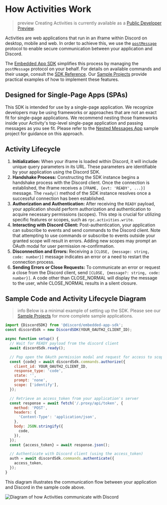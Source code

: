 # How Activities Work

> preview
> Creating Activities is currently available as a [Public Developer Preview](#DOCS_ACTIVITIES_OVERVIEW/public-developer-preview).

Activities are web applications that run in an iframe within Discord on desktop, mobile and web. In order to achieve this, we use the [`postMessage`](https://developer.mozilla.org/en-US/docs/Web/API/Window/postMessage) protocol to enable secure communication between your application and Discord.

The [Embedded App SDK](https://github.com/discord/embedded-app-sdk) simplifies this process by managing the `postMessage` protocol on your behalf. For details on available commands and their usage, consult the [SDK Reference](#DOCS_DEVELOPER_TOOLS_EMBEDDED_APP_SDK). Our [Sample Projects](#DOCS_ACTIVITIES_OVERVIEW/sample-projects) provide practical examples of how to implement these features.

## Designed for Single-Page Apps (SPAs)

This SDK is intended for use by a single-page application. We recognize developers may be using frameworks or approaches that are not an exact fit for single-page applications. We recommend nesting those frameworks inside your Activity's top-level single-page application and passing messages as you see fit. Please refer to the [Nested Messages App](#DOCS_ACTIVITIES_OVERVIEW/sample-projects) sample project for guidance on this approach.

## Activity Lifecycle

1. **Initialization:** When your iframe is loaded within Discord, it will include unique query parameters in its URL. These parameters are identifiable by your application using the Discord SDK.
2. **Handshake Process:** Constructing the SDK instance begins a handshake process with the Discord client. Once the connection is established, the iframe receives a `[FRAME, {evt: 'READY', ...}]` message. The `ready()` method of the SDK instance resolves once a successful connection has been established.
3. **Authorization and Authentication:** After receiving the `READY` payload, your application should perform authorization and authentication to acquire necessary permissions (scopes). This step is crucial for utilizing specific features or scopes, such as `rpc.activities.write`.
4. **Interacting with Discord Client:** Post-authentication, your application can subscribe to events and send commands to the Discord client. Note that attempting to use commands or subscribe to events outside your granted scope will result in errors. Adding new scopes may prompt an OAuth modal for user permission re-confirmation.
5. **Disconnection and Errors:** Receiving a `[CLOSE, {message: string, code: number}]` message indicates an error or a need to restart the connection process.
6. **Sending Errors or Close Requests:** To communicate an error or request a close from the Discord client, send `[CLOSE, {message?: string, code: number}]`. A code other than CLOSE_NORMAL will display the message to the user, while CLOSE_NORMAL results in a silent closure.

## Sample Code and Activity Lifecycle Diagram

> info
> Below is a minimal example of setting up the SDK. Please see our [Sample Projects](#DOCS_ACTIVITIES_OVERVIEW/sample-projects) for more complete sample applications.

```javascript
import {DiscordSDK} from '@discord/embedded-app-sdk';
const discordSdk = new DiscordSDK(YOUR_OAUTH2_CLIENT_ID);

async function setup() {
  // Wait for READY payload from the discord client
  await discordSdk.ready();

  // Pop open the OAuth permission modal and request for access to scopes listed in scope array below
  const {code} = await discordSdk.commands.authorize({
    client_id: YOUR_OAUTH2_CLIENT_ID,
    response_type: 'code',
    state: '',
    prompt: 'none',
    scope: ['identify'],
  });

  // Retrieve an access_token from your application's server
  const response = await fetch('/.proxy/api/token', {
    method: 'POST',
    headers: {
      'Content-Type': 'application/json',
    },
    body: JSON.stringify({
      code,
    }),
  });
  const {access_token} = await response.json();

  // Authenticate with Discord client (using the access_token)
  auth = await discordSdk.commands.authenticate({
    access_token,
  });
}
```

This diagram illustrates the communication flow between your application and Discord in the sample code above.

![Diagram of how Activities communicate with Discord](activities/embedded-app-flow-diagram.svg)
